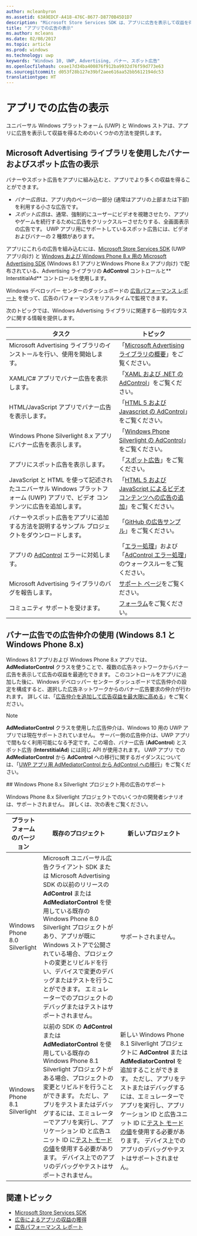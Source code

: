```yaml
---
author: mcleanbyron
ms.assetid: 63A9EDCF-A418-476C-8677-D8770B45D1D7
description: "Microsoft Store Services SDK は、アプリに広告を表示して収益を得るためのいくつかの方法を提供します。"
title: "アプリでの広告の表示"
ms.author: mcleans
ms.date: 02/08/2017
ms.topic: article
ms.prod: windows
ms.technology: uwp
keywords: "Windows 10, UWP, Advertising, バナー、スポット広告"
ms.openlocfilehash: ceae17d34ba400876f912ba9932d76f59d773e63
ms.sourcegitcommit: d053f28b127e39bf2aee616aa52bb5612194dc53
translationtype: HT
---
```

# <a name="display-ads-in-your-app"></a>アプリでの広告の表示


ユニバーサル Windows プラットフォーム (UWP) と Windows ストアは、アプリに広告を表示して収益を得るためのいくつかの方法を提供します。

## <a name="display-banner-and-interstitial-ads-using-the-microsoft-advertising-libraries"></a>Microsoft Advertising ライブラリを使用したバナーおよびスポット広告の表示

バナーやスポット広告をアプリに組み込むと、アプリでより多くの収益を得ることができます。

* *バナー広告*は、アプリ内のページの一部分 (通常はアプリの上部または下部) を利用する小さな広告です。
* *スポット広告*は、通常、強制的にユーザーにビデオを視聴させたり、アプリやゲームを続行するために広告をクリックスルーさせたりする、全画面表示の広告です。 UWP アプリ用にサポートしているスポット広告には、ビデオおよびバナーの 2 種類があります。

アプリにこれらの広告を組み込むには、[Microsoft Store Services SDK](http://aka.ms/store-em-sdk) (UWP アプリ向け) と [Windows および Windows Phone 8.x 用の Microsoft Advertising SDK](http://aka.ms/store-8-sdk) (Windows 8.1 アプリとWindows Phone 8.x アプリ向け) で配布されている、Advertising ライブラリの **AdControl** コントロールと** InterstitialAd** コントロールを使用します。

Windows デベロッパー センターのダッシュボードの [広告パフォーマンス レポート](../publish/advertising-performance-report.md) を使って、広告のパフォーマンスをリアルタイムで監視できます。

次のトピックでは、Windows Advertising ライブラリに関連する一般的なタスクに関する情報を提供します。

|  タスク    | トピック |               
|----------|-------|
| Microsoft Advertising ライブラリのインストールを行い、使用を開始します。     | 「[Microsoft Advertising ライブラリの概要](get-started-with-microsoft-advertising-libraries.md)」をご覧ください。        |
| XAML/C# アプリでバナー広告を表示します。     | 「[XAML および .NET の AdControl](adcontrol-in-xaml-and--net.md)」をご覧ください。        |
| HTML/JavaScript アプリでバナー広告を表示します。     | 「[HTML 5 および Javascript の AdControl](adcontrol-in-html-5-and-javascript.md)」をご覧ください。        |
| Windows Phone Silverlight 8.x アプリにバナー広告を表示します。     | 「[Windows Phone Silverlight の AdControl](adcontrol-in-windows-phone-silverlight.md)」をご覧ください。        |
| アプリにスポット広告を表示します。     | 「[スポット広告](interstitial-ads.md)」をご覧ください。       |
| JavaScript と HTML を使って記述されたユニバーサル Windows プラットフォーム (UWP) アプリで、ビデオ コンテンツに広告を追加します。   |  「[HTML 5 および JavaScript によるビデオ コンテンツへの広告の追加](add-advertisements-to-video-content.md)」をご覧ください。  |
| バナーやスポット広告をアプリに追加する方法を説明するサンプル プロジェクトをダウンロードします。     |「[GitHub の広告サンプル](http://aka.ms/githubads)」をご覧ください。       |
| アプリの [AdControl](https://msdn.microsoft.com/library/windows/apps/microsoft.advertising.winrt.ui.adcontrol.aspx) エラーに対処します。     | 「[エラー処理](error-handling-with-advertising-libraries.md)」および「[AdControl エラー処理](adcontrol-error-handling.md)」のウォークスルーをご覧ください。       |
| Microsoft Advertising ライブラリのバグを報告します。     | [サポート ページ](https://go.microsoft.com/fwlink/p/?LinkId=331508)をご覧ください。        |
| コミュニティ サポートを受けます。     | [フォーラム](http://go.microsoft.com/fwlink/p/?LinkId=401266)をご覧ください。       |

                            

## <a name="use-ad-mediation-for-banner-ads-windows-81-and-windows-phone-8x"></a>バナー広告での広告仲介の使用 (Windows 8.1 と Windows Phone 8.x)

Windows 8.1 アプリおよび Windows Phone 8.x アプリでは、**AdMediatorControl** クラスを使うことで、複数の広告ネットワークからバナー広告を表示して広告の収益を最適化できます。 このコントロールをアプリに追加した後に、Windows デベロッパー センター ダッシュボードで広告仲介の設定を構成すると、選択した広告ネットワークからのバナー広告要求の仲介が行われます。 詳しくは、「[広告仲介を追加して広告収益を最大限に高める](https://msdn.microsoft.com/library/windows/apps/xaml/dn864359.aspx)」をご覧ください。

> [!NOTE]
> **AdMediatorControl** クラスを使用した広告仲介は、Windows 10 用の UWP アプリでは現在サポートされていません。 サーバー側の広告仲介は、UWP アプリで間もなく利用可能になる予定です。この場合、バナー広告 (**AdControl**) とスポット広告 (**InterstitialAd**) には同じ API が使用されます。 UWP アプリ での **AdMediatorControl** から **AdControl** への移行に関するガイダンスについては、「[UWP アプリ用 AdMediatorControl から AdControl への移行](migrate-from-admediatorcontrol-to-adcontrol.md)」をご覧ください。

<span id="silverlight_support"/>
## <a name="advertising-support-for-windows-phone-8x-silverlight-projects"></a>Windows Phone 8.x Silverlight プロジェクト用の広告のサポート

Windows Phone 8.x Silverlight プロジェクトでのいくつかの開発者シナリオは、サポートされません。 詳しくは、次の表をご覧ください。

|  プラットフォームのバージョン  |  既存のプロジェクト    |   新しいプロジェクト  |
|-----------------|----------------|--------------|
| Windows Phone 8.0 Silverlight     |  Microsoft ユニバーサル広告クライアント SDK または Microsoft Advertising SDK の以前のリリースの **AdControl** または **AdMediatorControl** を使用している既存の Windows Phone 8.0 Silverlight プロジェクトがあり、アプリが既に Windows ストアで公開されている場合、プロジェクトの変更とリビルドを行い、デバイスで変更のデバッグまたはテストを行うことができます。 エミュレーターでのプロジェクトのデバッグまたはテストはサポートされません。  |  サポートされません。  |
| Windows Phone 8.1 Silverlight    |  以前の SDK の **AdControl** または **AdMediatorControl** を使用している既存の Windows Phone 8.1 Silverlight プロジェクトがある場合、プロジェクトの変更とリビルドを行うことができます。 ただし、アプリをテストまたはデバッグするには、エミュレーターでアプリを実行し、アプリケーション ID と広告ユニット ID に[テスト モードの値](test-mode-values.md)を使用する必要があります。 デバイス上でのアプリのデバッグやテストはサポートされません。  |   新しい Windows Phone 8.1 Silverlight プロジェクトに **AdControl** または **AdMediatorControl** を追加することができます。 ただし、アプリをテストまたはデバッグするには、エミュレーターでアプリを実行し、アプリケーション ID と広告ユニット ID に[テスト モードの値](test-mode-values.md)を使用する必要があります。 デバイス上でのアプリのデバッグやテストはサポートされません。 |

## <a name="related-topics"></a>関連トピック

* [Microsoft Store Services SDK](microsoft-store-services-sdk.md)
* [広告によるアプリの収益の獲得](http://go.microsoft.com/fwlink/p/?LinkId=699559)
* [広告パフォーマンス レポート](../publish/advertising-performance-report.md)
